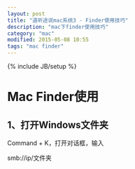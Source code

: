 ```yaml
---
layout: post
title: "道听途说mac系统3 - Finder使用技巧"
description: "mac下finder使用技巧"
category: "mac"
modified: 2015-05-08 10:55
tags: "mac finder"
---
```

{% include JB/setup %}
# Mac Finder使用
## 1、打开Windows文件夹

Command + K，打开对话框，输入

smb://ip/文件夹
